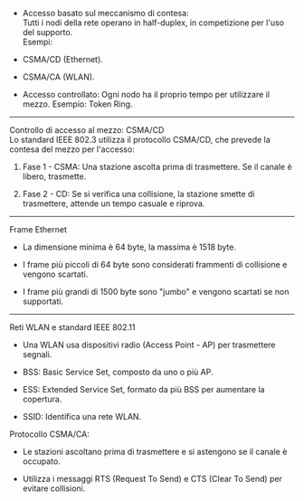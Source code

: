 

- Accesso basato sul meccanismo di contesa:  
    Tutti i nodi della rete operano in half-duplex, in competizione per l'uso del supporto.  
    Esempi:
    

- CSMA/CD (Ethernet).
    
- CSMA/CA (WLAN).
    

- Accesso controllato: Ogni nodo ha il proprio tempo per utilizzare il mezzo. Esempio: Token Ring.
    

---

Controllo di accesso al mezzo: CSMA/CD  
Lo standard IEEE 802.3 utilizza il protocollo CSMA/CD, che prevede la contesa del mezzo per l'accesso:

1. Fase 1 - CSMA: Una stazione ascolta prima di trasmettere. Se il canale è libero, trasmette.
    
2. Fase 2 - CD: Se si verifica una collisione, la stazione smette di trasmettere, attende un tempo casuale e riprova.
    

---

Frame Ethernet

- La dimensione minima è 64 byte, la massima è 1518 byte.
    
- I frame più piccoli di 64 byte sono considerati frammenti di collisione e vengono scartati.
    
- I frame più grandi di 1500 byte sono "jumbo" e vengono scartati se non supportati.
    

---

Reti WLAN e standard IEEE 802.11

- Una WLAN usa dispositivi radio (Access Point - AP) per trasmettere segnali.
    
- BSS: Basic Service Set, composto da uno o più AP.
    
- ESS: Extended Service Set, formato da più BSS per aumentare la copertura.
    
- SSID: Identifica una rete WLAN.
    

Protocollo CSMA/CA:

- Le stazioni ascoltano prima di trasmettere e si astengono se il canale è occupato.
    
- Utilizza i messaggi RTS (Request To Send) e CTS (Clear To Send) per evitare collisioni.
    
